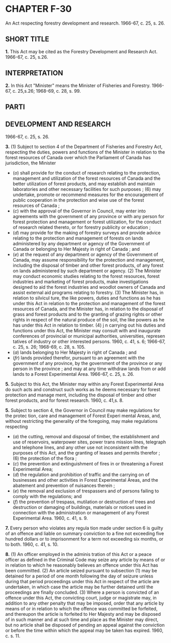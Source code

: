
# CHAPTER F-30
An Act respecting forestry development and
research. 1966-67, c. 25, s. 26.

## SHORT TITLE

**1.** This Act may be cited as the Forestry
Development and Research Act. 1966-67, c. 25,
s.26.

## INTERPRETATION

**2.** In this Act "Minister" means the
Minister of Fisheries and Forestry. 1966-67, c.
25,s.26; 1968-69, c. 28, s. 99.

## PARTI

## DEVELOPMENT AND RESEARCH
1966-67, c. 25, s. 26.

**3.** (1) Subject to section 4 of the Department
of Fisheries and Forestry Act, respecting the
duties, powers and functions of the Minister
in relation to the forest resources of Canada
over which the Parliament of Canada has
jurisdiction, the Minister
  * (_o_) shall provide for the conduct of research
relating to the protection, management and
utilization of the forest resources of Canada
and the better utilization of forest products,
and may establish and maintain laboratories
and other necessary facilities for such
purposes ;
(6) may undertake, promote or recommend
measures for the encouragement of public
cooperation in the protection and wise use
of the forest resources of Canada ;
  * (_c_) with the approval of the Governor in
Council, may enter into agreements with
the government of any province or with
any person for forest protection and
management or forest utilization, for the
conduct of research related thereto, or for
forestry publicity or education ;
  * (_d_) may provide for the making of forestry
surveys and provide advice relating to the
protection and management of forests on
lands administered by any department or
agency of the Government of Canada or
belonging to Her Majesty in right of
Canada ; and
  * (_e_) at the request of any department or
agency of the Government of Canada, may
assume responsibility for the protection and
management, including the disposal of
timber and other forest products, of any
forest on lands administered by such
department or agency.
(2) The Minister may conduct economic
studies relating to the forest resources, forest
industries and marketing of forest products,
make investigations designed to aid the forest
industries and woodlot owners of Canada and
assist external aid programs relating to
forestry.
(3) The Minister has, in relation to silvicul
ture, the like powers, duties and functions as
he has under this Act in relation to the
protection and management of the forest
resources of Canada, and the Minister has, in
relation to the disposal of grass and forest
products and to the granting of grazing rights
or other rights in respect of the natural
produce of the soil, the like powers as he has
under this Act in relation to timber.
(4) j n carrying out his duties and functions
under this Act, the Minister may consult with
and inaugurate conferences of provincial or
municipal authorities, universities, represen
tatives of industry or other interested persons.
1960, c. 41, s. 6; 1966-67, c. 25, s. 26; 1968-69,
c. 28, s. 105.
  * (_a_) lands belonging to Her Majesty in right
of Canada ; and
  * (_fr_) lands provided therefor, pursuant to an
agreement with the government of any
province, by the government of the province
or any person in the province ;
and may at any time withdraw lands from or
add lands to a Forest Experimental Area.
1966-67, c. 25, s. 26.

**5.** Subject to this Act, the Minister may
within any Forest Experimental Area do such
acts and construct such works as he deems
necessary for forest protection and manage
ment, including the disposal of timber and
other forest products, and for forest research.
1960, c. 41,s. 8.

**5.** Subject to section 4, the Governor in
Council may make regulations for the protec
tion, care and management of Forest Experi
mental Areas, and, without restricting the
generality of the foregoing, may make
regulations respecting
  * (_a_) the cutting, removal and disposal of
timber, the establishment and use of
reservoirs, waterpower sites, power trans
mission lines, telegraph and telephone lines,
and any other use not inconsistent with the
purposes of this Act, and the granting of
leases and permits therefor ;
(6) the protection of the flora ;
  * (_c_) the prevention and extinguishment of
fires in or threatening a Forest Experimental
Area;
  * (_d_) the regulation and prohibition of traffic
and the carrying on of businesses and other
activities in Forest Experimental Areas,
and the abatement and prevention of
nuisances therein ;
  * (_e_) the removal and exclusion of trespassers
and of persons failing to comply with the
regulations; and
  * (_f_) the prevention of trespass, mutilation or
destruction of trees and destruction or
damaging of buildings, materials or notices
used in connection with the administration
or management of any Forest Experimental
Area. 1960, c. 41, s. 9.

**7.** Every person who violates any regula
tion made under section 6 is guilty of an
offence and liable on summary conviction to
a fine not exceeding five hundred dollars or
to imprisonment for a term not exceeding six
months, or to both. 1960, c. 41, s. 10.

**8.** (1) An officer employed in the adminis
tration of this Act or a peace officer as defined
in the Criminal Code may seize any article by
means of or in relation to which he reasonably
believes an offence under this Act has been
committed.
(2) An article seized pursuant to subsection
(1) may be detained for a period of one month
following the day of seizure unless during
that period proceedings under this Act in
respect of the article are undertaken, in which
case the article may be further detained until
the proceedings are finally concluded.
(3) Where a person is convicted of an
offence under this Act, the convicting court,
judge or magistrate may, in addition to any
other penalty that may be imposed, order
that any article by means of or in relation to
which the offence was committed be forfeited,
and thereupon the article is forfeited to Her
Majesty and may be disposed of in such
manner and at such time and place as the
Minister may direct, but no article shall be
disposed of pending an appeal against the
conviction or before the time within which
the appeal may be taken has expired. 1960, c.
s. 11.
